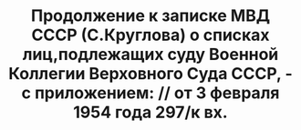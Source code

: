 ---
title: 'Продолжение к записке МВД СССР (С.Круглова) о списках лиц,подлежащих суду
  Военной Коллегии Верховного Суда СССР, - с приложением: // от 3 февраля 1954 года  297/к
  вх.'
description: РГАСПИ, ф.17, т.11, оп.171, дело 419, лист -1
images:
- /disk/pictures/v11/17-171-419_op_2.jpg
- /disk/pictures/v11/17-171-419_op_1.jpg
---